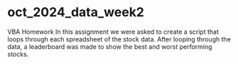# oct_2024_data_week2
VBA Homework
In this assignment we were asked to create a script that loops through each spreadsheet of the stock data. After looping through the data, a leaderboard was made to show the best and worst performing stocks.
